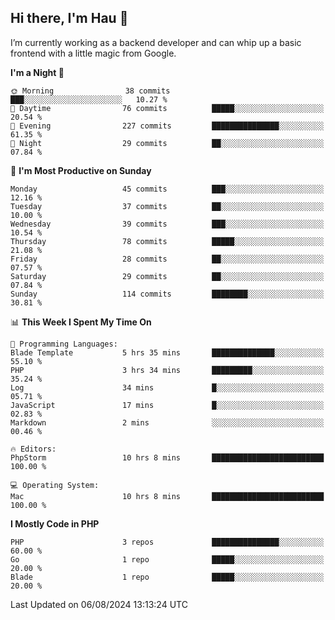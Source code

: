## Hi there, I'm Hau 👋
I’m currently working as a backend developer and can whip up a basic frontend with a little magic from Google. 

<!--START_SECTION:waka-->
**I'm a Night 🦉** 

```text
🌞 Morning                38 commits          ███░░░░░░░░░░░░░░░░░░░░░░   10.27 % 
🌆 Daytime                76 commits          █████░░░░░░░░░░░░░░░░░░░░   20.54 % 
🌃 Evening                227 commits         ███████████████░░░░░░░░░░   61.35 % 
🌙 Night                  29 commits          ██░░░░░░░░░░░░░░░░░░░░░░░   07.84 % 
```
📅 **I'm Most Productive on Sunday** 

```text
Monday                   45 commits          ███░░░░░░░░░░░░░░░░░░░░░░   12.16 % 
Tuesday                  37 commits          ██░░░░░░░░░░░░░░░░░░░░░░░   10.00 % 
Wednesday                39 commits          ███░░░░░░░░░░░░░░░░░░░░░░   10.54 % 
Thursday                 78 commits          █████░░░░░░░░░░░░░░░░░░░░   21.08 % 
Friday                   28 commits          ██░░░░░░░░░░░░░░░░░░░░░░░   07.57 % 
Saturday                 29 commits          ██░░░░░░░░░░░░░░░░░░░░░░░   07.84 % 
Sunday                   114 commits         ████████░░░░░░░░░░░░░░░░░   30.81 % 
```


📊 **This Week I Spent My Time On** 

```text
💬 Programming Languages: 
Blade Template           5 hrs 35 mins       ██████████████░░░░░░░░░░░   55.10 % 
PHP                      3 hrs 34 mins       █████████░░░░░░░░░░░░░░░░   35.24 % 
Log                      34 mins             █░░░░░░░░░░░░░░░░░░░░░░░░   05.71 % 
JavaScript               17 mins             █░░░░░░░░░░░░░░░░░░░░░░░░   02.83 % 
Markdown                 2 mins              ░░░░░░░░░░░░░░░░░░░░░░░░░   00.46 % 

🔥 Editors: 
PhpStorm                 10 hrs 8 mins       █████████████████████████   100.00 % 

💻 Operating System: 
Mac                      10 hrs 8 mins       █████████████████████████   100.00 % 
```

**I Mostly Code in PHP** 

```text
PHP                      3 repos             ███████████████░░░░░░░░░░   60.00 % 
Go                       1 repo              █████░░░░░░░░░░░░░░░░░░░░   20.00 % 
Blade                    1 repo              █████░░░░░░░░░░░░░░░░░░░░   20.00 % 
```




 Last Updated on 06/08/2024 13:13:24 UTC
<!--END_SECTION:waka-->
